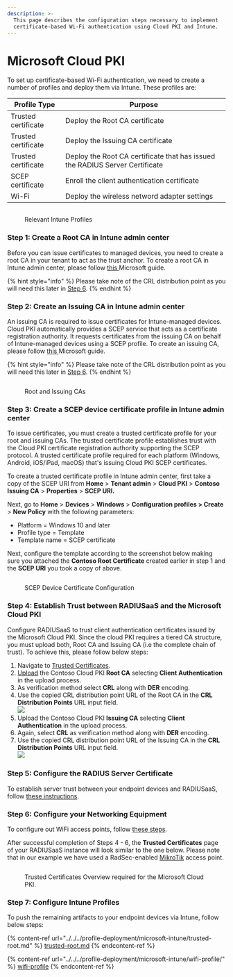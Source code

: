 ```yaml
---
description: >-
  This page describes the configuration steps necessary to implement
  certificate-based Wi-Fi authentication using Cloud PKI and Intune.
---
```


# Microsoft Cloud PKI

To set up certificate-based Wi-Fi authentication, we need to create a number of profiles and deploy them via Intune. These profiles are:

| Profile Type        | Purpose                                                                      |
| ------------------- | ---------------------------------------------------------------------------- |
| Trusted certificate | Deploy the Root CA certificate                                               |
| Trusted certificate | Deploy the Issuing CA certificate                                            |
| Trusted certificate | Deploy the Root CA certificate that has issued the RADIUS Server Certificate |
| SCEP certificate    | Enroll the client authentication certificate                                 |
| Wi-Fi               | Deploy the wireless netword adapter settings                                 |

<figure><img src="../../../.gitbook/assets/image (345).png" alt=""><figcaption><p>Relevant Intune Profiles</p></figcaption></figure>

### Step 1: Create a Root CA in Intune admin center <a href="#step-1-create-root-ca-in-admin-center" id="step-1-create-root-ca-in-admin-center"></a>

Before you can issue certificates to managed devices, you need to create a root CA in your tenant to act as the trust anchor. To create a root CA in Intune admin center, please follow [this ](https://learn.microsoft.com/en-gb/mem/intune/protect/microsoft-cloud-pki-configure-ca)Microsoft guide.&#x20;

{% hint style="info" %}
Please take note of the CRL distribution point as you will need this later in [Step 6](microsoft-cloud-pki.md#step-6.-configuring-your-radiusaas-instance).&#x20;
{% endhint %}

### Step 2: Create an Issuing CA in Intune admin center <a href="#step-1-create-root-ca-in-admin-center" id="step-1-create-root-ca-in-admin-center"></a>

An issuing CA is required to issue certificates for Intune-managed devices. Cloud PKI automatically provides a SCEP service that acts as a certificate registration authority. It requests certificates from the issuing CA on behalf of Intune-managed devices using a SCEP profile. To create an issuing CA, please follow [this ](https://learn.microsoft.com/en-gb/mem/intune/protect/microsoft-cloud-pki-configure-ca#step-2-create-issuing-ca-in-admin-center)Microsoft guide.&#x20;

{% hint style="info" %}
Please take note of the CRL distribution point as you will need this later in [Step 6](microsoft-cloud-pki.md#step-6.-configuring-your-radiusaas-instance).
{% endhint %}

<figure><img src="../../../.gitbook/assets/image (346).png" alt=""><figcaption><p>Root and Issuing CAs</p></figcaption></figure>

### Step 3: Create a SCEP device certificate profile in Intune admin center <a href="#step-1-create-root-ca-in-admin-center" id="step-1-create-root-ca-in-admin-center"></a>

To issue certificates, you must create a trusted certificate profile for your root and issuing CAs. The trusted certificate profile establishes trust with the Cloud PKI certificate registration authority supporting the SCEP protocol. A trusted certificate profile required for each platform (Windows, Android, iOS/iPad, macOS) that's issuing Cloud PKI SCEP certificates.&#x20;

To create a trusted certificate profile in Intune admin center, first take a copy of the SCEP URI from **Home** > **Tenant admin** > **Cloud PKI** > **Contoso Issuing CA** > **Properties** > **SCEP URI.**

Next, go to **Home** > **Devices** > **Windows** > **Configuration profiles > Create** > **New Policy** with the following parameters:&#x20;

* Platform = Windows 10 and later
* Profile type = Template
* Template name = SCEP certificate

Next, configure the template according to the screenshot below making sure you attached the **Contoso Root Certificate** created earlier in step 1 and the **SCEP URI** you took a copy of above.

<figure><img src="../../../.gitbook/assets/image (347).png" alt=""><figcaption><p>SCEP Device Certificate Configuration</p></figcaption></figure>

### Step 4: Establish Trust between RADIUSaaS and the Microsoft Cloud PKI <a href="#step-1-create-root-ca-in-admin-center" id="step-1-create-root-ca-in-admin-center"></a>

Configure RADIUSaaS to trust client authentication certificates issued by the Microsoft Cloud PKI. Since the cloud PKI requires a tiered CA structure, you must upload both, Root CA and Issuing CA (i.e the complete chain of trust). To achieve this, please follow below steps:

1. Navigate to [Trusted Certificates](../../../admin-portal/settings/trusted-roots.md).
2. [Upload](../../../admin-portal/settings/trusted-roots.md#add) the Contoso Cloud PKI **Root CA** selecting **Client Authentication** in the upload process.
3. As verification method select **CRL** along with **DER** encoding.
4. Use the copied CRL distribution point URL of the Root CA in the **CRL Distribution Points** URL input field.\
   ![](<../../../.gitbook/assets/image (348).png>)
5. Upload the Contoso Cloud PKI **Issuing CA** selecting **Client Authentication** in the upload process.
6. Again, select **CRL** as verification method along with **DER** encoding.
7. Use the copied CRL distribution point URL of the Issuing CA in the **CRL Distribution Points** URL input field.\
   ![](<../../../.gitbook/assets/image (349).png>)

### Step 5: Configure the RADIUS Server Certificate

To establish server trust between your endpoint devices and RADIUSaaS, follow [these instructions](../generic-guide.md#step-3-radius-server-certificate-configuration).

### Step 6: Configure your Networking Equipment

To configure out WiFi access points, follow [these steps](../generic-guide.md#step-4-network-equipment-configuration).

After successful completion of Steps 4 - 6, the **Trusted Certificates** page of your RADIUSaaS instance will look similar to the one below. Please note that in our example we have used a RadSec-enabled [MikroTik](../../access-point-setup/radsec-available/mikrotik.md) access point.

<figure><img src="../../../.gitbook/assets/image (350).png" alt=""><figcaption><p>Trusted Certificates Overview required for the Microsoft Cloud PKI.</p></figcaption></figure>

### Step 7: Configure Intune Profiles

To push the remaining artifacts to your endpoint devices via Intune, follow below steps:

{% content-ref url="../../../profile-deployment/microsoft-intune/trusted-root.md" %}
[trusted-root.md](../../../profile-deployment/microsoft-intune/trusted-root.md)
{% endcontent-ref %}

{% content-ref url="../../../profile-deployment/microsoft-intune/wifi-profile/" %}
[wifi-profile](../../../profile-deployment/microsoft-intune/wifi-profile/)
{% endcontent-ref %}
